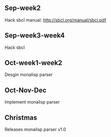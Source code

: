 
## Sep-week2
Hack sbcl manual: http://sbcl.org/manual/sbcl.pdf

## Sep-week3-week4
Hack sbcl

## Oct-week1-week2
Desgin monalisp parser

## Oct-Nov-Dec
Implement monalisp parser

## Christmas
Releases monalisp parser v1.0
